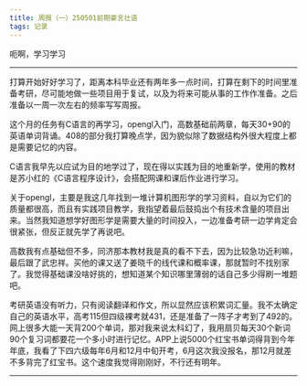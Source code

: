 ```yaml
---
title: 周报（一）250501前期豪言壮语
tags: 记录
---
```


呃啊，学习学习

<!--more-->

***

打算开始好好学习了，距离本科毕业还有两年多一点时间，打算在剩下的时间里准备考研，尽可能地做一些项目用于复试，以及为将来可能从事的工作作准备。之后准备以一周一次左右的频率写写周报。

这个月的任务有C语言的再学习，opengl入门，高数基础前两章，每天30+90的英语单词背诵。408的部分我打算晚点学，因为貌似除了数据结构外很大程度上都是需要记忆的内容。

C语言我早先以应试为目的地学过了，现在得以实践为目的地重新学，使用的教材是苏小红的《C语言程序设计》，会搭配网课和课后作业进行学习。

关于opengl，主要是我这几年找到一堆计算机图形学的学习资料，自以为它们的质量都很高，而且有实践项目教学，我指望着最后鼓捣出个有技术含量的项目出来。当然我知道想学好图形学是需要大量的时间投入，一边准备考研一边学肯定会很紧张，但反正就先学了再说吧。

高数我有点基础但不多，同济那本教材我是真的看不下去，因为比较急功近利嘛，最后跟了武忠祥。买他的课又送了姜晓千的线代课和概率课，那就暂时不找别家了。我觉得基础课没啥好挑的，想知道某个知识哪里薄弱的话自己多少得刷一堆题吧。

考研英语没有听力，只有阅读翻译和作文，所以显然应该积累词汇量。我不太确定自己的英语水平，高考115但四级裸考就431，还是准备了一阵子才考到了492的。网上很多大能一天背200个单词，那对我来说太科幻了，我用扇贝每天30个新词90个复习词都要花一个多小时进行记忆。APP上说5000个红宝书单词得背到今年年底，我看了下四六级每年6月和12月中旬开考，6月这次我没报名，那12月就差不多背完了红宝书。这个速度我觉得刚刚好，不行还有明年。

***